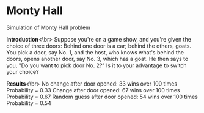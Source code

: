 # Monty Hall
Simulation of Monty Hall problem

**Introduction**<\br>
Suppose you're on a game show, and you're given the choice of three doors: Behind one door is a car; behind the others, goats. You pick a door, say No. 1, and the host, who knows what's behind the doors, opens another door, say No. 3, which has a goat. He then says to you, "Do you want to pick door No. 2?" Is it to your advantage to switch your choice?

**Results**<\br>
No change after door opened: 33 wins over 100 times
Probability = 0.33
Change after door opened: 67 wins over 100 times
Probability = 0.67
Random guess after door opened: 54 wins over 100 times
Probability = 0.54
